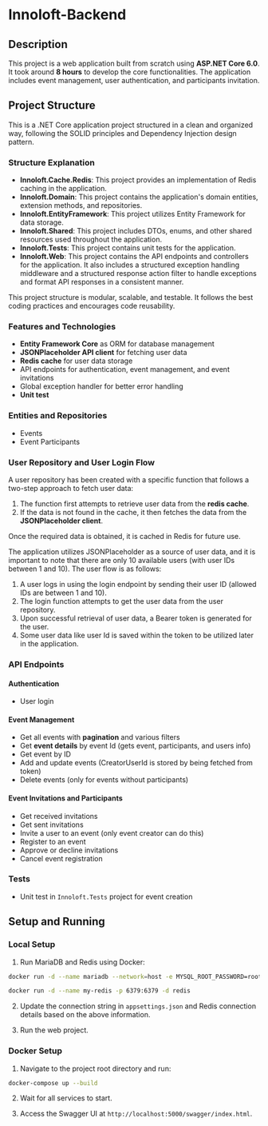 # Innoloft-Backend
 
## Description

This project is a web application built from scratch using __ASP.NET Core 6.0__. It took around __8 hours__ to develop the core functionalities. The application includes event management, user authentication, and participants invitation.

## Project Structure

This is a .NET Core application project structured in a clean and organized way, following the SOLID principles and Dependency Injection design pattern.

### Structure Explanation

- **Innoloft.Cache.Redis**: This project provides an implementation of Redis caching in the application.
- **Innoloft.Domain**: This project contains the application's domain entities, extension methods, and repositories.
- **Innoloft.EntityFramework**: This project utilizes Entity Framework for data storage.
- **Innoloft.Shared**: This project includes DTOs, enums, and other shared resources used throughout the application.
- **Innoloft.Tests**: This project contains unit tests for the application.
- **Innoloft.Web**: This project contains the API endpoints and controllers for the application. It also includes a structured exception handling middleware and a structured response action filter to handle exceptions and format API responses in a consistent manner.

This project structure is modular, scalable, and testable. It follows the best coding practices and encourages code reusability.


### Features and Technologies

- __Entity Framework Core__ as ORM for database management
- __JSONPlaceholder API client__ for fetching user data
- __Redis cache__ for user data storage
- API endpoints for authentication, event management, and event invitations
- Global exception handler for better error handling
- __Unit test__

### Entities and Repositories

- Events
- Event Participants

### User Repository and User Login Flow

A user repository has been created with a specific function that follows a two-step approach to fetch user data:

1. The function first attempts to retrieve user data from the __redis cache__.
2. If the data is not found in the cache, it then fetches the data from the __JSONPlaceholder client__.

Once the required data is obtained, it is cached in Redis for future use.

The application utilizes JSONPlaceholder as a source of user data, and it is important to note that there are only 10 available users (with user IDs between 1 and 10). The user flow is as follows:

1. A user logs in using the login endpoint by sending their user ID (allowed IDs are between 1 and 10).
2. The login function attempts to get the user data from the user repository.
3. Upon successful retrieval of user data, a Bearer token is generated for the user.
4. Some user data like user Id is saved within the token to be utilized later in the application.


### API Endpoints

#### Authentication

- User login

#### Event Management

- Get all events with __pagination__ and various filters
- Get __event details__ by event Id (gets event, participants, and users info)
- Get event by ID
- Add and update events (CreatorUserId is stored by being fetched from token)
- Delete events (only for events without participants)

#### Event Invitations and Participants

- Get received invitations
- Get sent invitations
- Invite a user to an event (only event creator can do this)
- Register to an event
- Approve or decline invitations
- Cancel event registration

### Tests

- Unit test in `Innoloft.Tests` project for event creation

## Setup and Running

### Local Setup

1. Run MariaDB and Redis using Docker:

```sh
docker run -d --name mariadb --network=host -e MYSQL_ROOT_PASSWORD=root mariadb:10
```

```sh
docker run -d --name my-redis -p 6379:6379 -d redis
```

2. Update the connection string in `appsettings.json` and Redis connection details based on the above information.

3. Run the web project.

### Docker Setup

1. Navigate to the project root directory and run:

```sh
docker-compose up --build
```

2. Wait for all services to start.

3. Access the Swagger UI at `http://localhost:5000/swagger/index.html`.